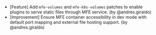 - [Feature] Add `mfe-volumes` and `mfe-k8s-volumes` patches to enable plugins to serve static files through MFE service. (by @andres.giraldo)
- [Improvement] Ensure MFE container accessibility in dev mode with default port mapping and external file hosting support. (by @andres.giraldo)
